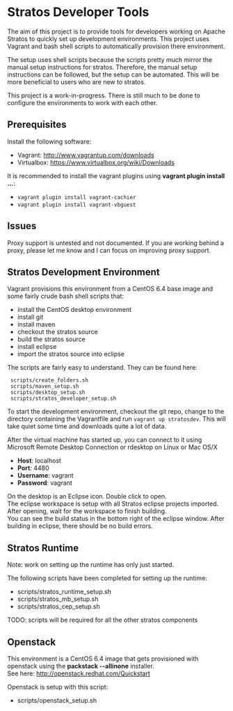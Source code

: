 Stratos Developer Tools
=======================

The aim of this project is to provide tools for developers working on 
Apache Stratos to quickly set up development environments.  This project 
uses Vagrant and bash shell scripts to automatically provision there environment.

The setup uses shell scripts because the scripts pretty much mirror the manual setup instructions for stratos.  Therefore, the manual setup instructions can be followed, but the setup can be automated.  This will be more beneficial to users who are new to stratos.

This project is a work-in-progress.  There is still much to be done to configure the environments to work with each other.

Prerequisites
-------------
Install the following software:
- Vagrant: http://www.vagrantup.com/downloads
- Virtualbox: https://www.virtualbox.org/wiki/Downloads

It is recommended to install the vagrant plugins using **vagrant plugin install ...**:

- ```vagrant plugin install vagrant-cachier```
- ```vagrant plugin install vagrant-vbguest```

Issues
------
Proxy support is untested and not documented.  If you are working behind a proxy, 
please let me know and I can focus on improving proxy support.

Stratos Development Environment
-------------------------------
Vagrant provisions this environment from a CentOS 6.4 base image and some fairly
crude bash shell scripts that:

- install the CentOS desktop environment
- install git
- install maven
- checkout the stratos source
- build the stratos source
- install eclipse
- import the stratos source into eclipse

The scripts are fairly easy to understand.  They can be found here:

     scripts/create_folders.sh
     scripts/maven_setup.sh
     scripts/desktop_setup.sh
     scripts/stratos_developer_setup.sh

To start the development environment, checkout the git repo, change to the directory
containing the Vagrantfile and run ```vagrant up stratosdev```.  This will
take quiet some time and downloads quite a lot of data.

After the virtual machine has started up, you can connect to it using 
Microsoft Remote Desktop Connection or rdesktop on Linux or Mac OS/X

- **Host**: localhost
- **Port**: 4480
- **Username**: vagrant
- **Password**: vagrant

On the desktop is an Eclipse icon.  Double click to open.  
The eclipse workspace is setup with all Stratos eclipse projects imported.  
After opening, wait for the workspace to finish building.  
You can see the build status in the bottom right of the 
eclipse window.  After building in eclipse, there should be no build errors.


Stratos Runtime
---------------

Note: work on setting up the runtime has only just started. 

The following scripts have been completed for setting up the runtime:

  - scripts/stratos_runtime_setup.sh
  - scripts/stratos_mb_setup.sh
  - scripts/stratos_cep_setup.sh

TODO: scripts will be required for all the other stratos components


Openstack
---------

This environment is a CentOS 6.4 image that gets provisioned with openstack
using the **packstack --allinone** installer.  
See here: http://openstack.redhat.com/Quickstart

Openstack is setup with this script:

  - scripts/openstack_setup.sh

